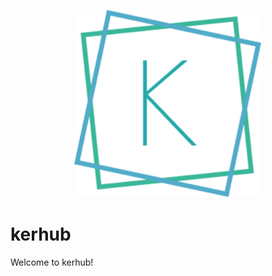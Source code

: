<p align="center">
  <img width="300" height="300" src="assets/logo.png">
</p>

# kerhub


Welcome to kerhub!
